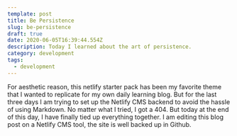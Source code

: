 ```yaml
---
template: post
title: Be Persistence
slug: be-persistence
draft: true
date: 2020-06-05T16:39:44.554Z
description: Today I learned about the art of persistence.
category: development
tags:
  - development
---
```

For aesthetic reason, this netlify starter pack has been my favorite theme that I wanted to replicate for my own daily learning blog. But for the last three days I am trying to set up the Netlify CMS backend to avoid the hassle of using Markdown. No matter what I tried, I got a 404. But today at the end of this day, I have finally tied up everything together. I am editing this blog post on a Netlify CMS tool, the site is well backed up in Github.